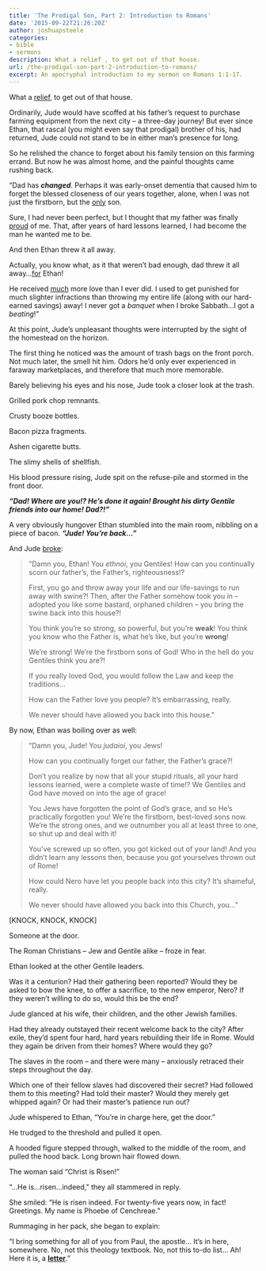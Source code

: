 ```yaml
---
title: 'The Prodigal Son, Part 2: Introduction to Romans'
date: '2015-09-22T21:26:20Z'
author: joshuapsteele
categories:
- bible
- sermons
description: What a relief , to get out of that house.
url: /the-prodigal-son-part-2-introduction-to-romans/
excerpt: An apocryphal introduction to my sermon on Romans 1:1-17.
---
```

What a <u>relief</u>, to get out of that house.

Ordinarily, Jude would have scoffed at his father’s request to purchase farming equipment from the next city – a three-day journey! But ever since Ethan, that rascal (you might even say that prodigal) brother of his, had returned, Jude could not stand to be in either man’s presence for long.

So he relished the chance to forget about his family tension on this farming errand. But now he was almost home, and the painful thoughts came rushing back.

“Dad has ***changed***. Perhaps it was early-onset dementia that caused him to forget the blessed closeness of our years together, alone, when I was not just the firstborn, but the <u>only</u> son.

Sure, I had never been perfect, but I thought that my father was finally <u>proud</u> of me. That, after years of hard lessons learned, I had become the man he wanted me to be.

And then Ethan threw it all away.

Actually, you know what, as it that weren’t bad enough, dad threw it all away…<u>for</u> Ethan!

He received <u>much</u> more love than I ever did. I used to get punished for much slighter infractions than throwing my entire life (along with our hard-earned savings) away! I never got a *banquet* when I broke Sabbath…I got a *beating*!”

At this point, Jude’s unpleasant thoughts were interrupted by the sight of the homestead on the horizon.

The first thing he noticed was the amount of trash bags on the front porch. Not much later, the smell hit him. Odors he’d only ever experienced in faraway marketplaces, and therefore that much more memorable.

Barely believing his eyes and his nose, Jude took a closer look at the trash.

Grilled pork chop remnants.

Crusty booze bottles.

Bacon pizza fragments.

Ashen cigarette butts.

The slimy shells of shellfish.

His blood pressure rising, Jude spit on the refuse-pile and stormed in the front door.

***“Dad! Where are you!? He’s done it again! Brought his dirty Gentile friends into our home! Dad?!”***

A very obviously hungover Ethan stumbled into the main room, nibbling on a piece of bacon. ***“Jude! You’re back…”***

And Jude <u>broke</u>:

> “Damn you, Ethan! You *ethnoi*, you Gentiles! How can you continually scorn our father’s, the Father’s, righteousness!?
> 
> First, you go and throw away your life and our life-savings to run away with swine?! Then, after the Father somehow took you in – adopted you like some bastard, orphaned children – you bring the swine back into this house?!
> 
> You think you’re so strong, so powerful, but you’re **weak**! You think you know who the Father is, what he’s like, but you’re **wrong**!
> 
> We’re strong! We’re the firstborn sons of God! Who in the hell do you Gentiles think you are?!
> 
> If you really loved God, you would follow the Law and keep the traditions…
> 
> How can the Father love you people? It’s embarrassing, really.
> 
> We never should have allowed you back into this house.”

By now, Ethan was boiling over as well:

> “Damn you, Jude! You *judaioi*, you Jews!
> 
> How can you continually forget our father, the Father’s grace?!
> 
> Don’t you realize by now that all your stupid rituals, all your hard lessons learned, were a complete waste of time!? We Gentiles and God have moved on into the age of grace!
> 
> You Jews have forgotten the point of God’s grace, and so He’s practically forgotten you! We’re the firstborn, best-loved sons now. We’re the strong ones, and we outnumber you all at least three to one, so shut up and deal with it!
> 
> You’ve screwed up so often, you got kicked out of your land! And you didn’t learn any lessons then, because you got yourselves thrown out of Rome!
> 
> How could Nero have let you people back into this city? It’s shameful, really.
> 
> We never should have allowed you back into this Church, you…”

\[KNOCK, KNOCK, KNOCK\]

Someone at the door.

The Roman Christians – Jew and Gentile alike – froze in fear.

Ethan looked at the other Gentile leaders.

Was it a centurion? Had their gathering been reported? Would they be asked to bow the knee, to offer a sacrifice, to the new emperor, Nero? If they weren’t willing to do so, would this be the end?

Jude glanced at his wife, their children, and the other Jewish families.

Had they already outstayed their recent welcome back to the city? After exile, they’d spent four hard, hard years rebuilding their life in Rome. Would they again be driven from their homes? Where would they go?

The slaves in the room – and there were many – anxiously retraced their steps throughout the day.

Which one of their fellow slaves had discovered their secret? Had followed them to this meeting? Had told their master? Would they merely get whipped again? Or had their master’s patience run out?

Jude whispered to Ethan, “You’re in charge here, get the door.”

He trudged to the threshold and pulled it open.

A hooded figure stepped through, walked to the middle of the room, and pulled the hood back. Long brown hair flowed down.

The woman said “Christ is Risen!”

“…He is…risen…indeed,” they all stammered in reply.

She smiled: “He is risen indeed. For twenty-five years now, in fact! Greetings. My name is Phoebe of Cenchreae.”

Rummaging in her pack, she began to explain:

“I bring something for all of you from Paul, the apostle… It’s in here, somewhere. No, not this theology textbook. No, not this to-do list… Ah! Here it is, a <u>**letter**</u>.”